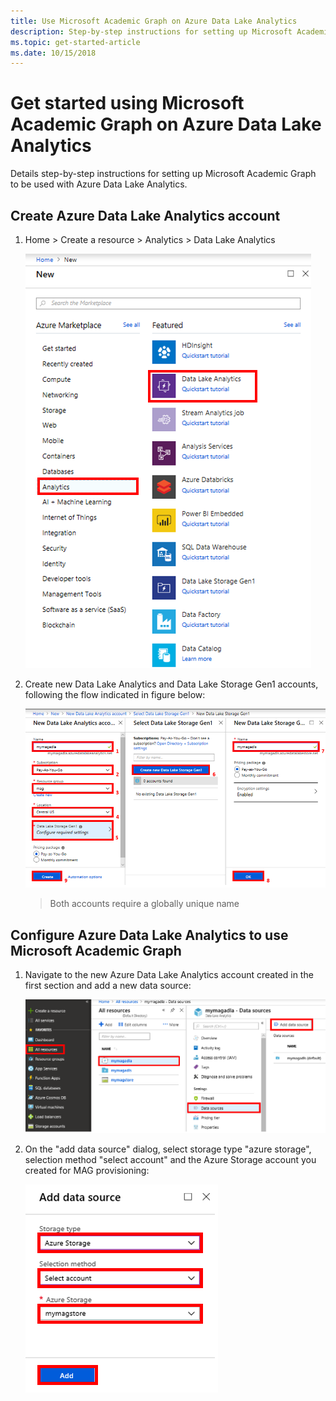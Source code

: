 ```yaml
---
title: Use Microsoft Academic Graph on Azure Data Lake Analytics
description: Step-by-step instructions for setting up Microsoft Academic Graph to be used with Azure Data Lake Analytics
ms.topic: get-started-article
ms.date: 10/15/2018
---
```

# Get started using Microsoft Academic Graph on Azure Data Lake Analytics

Details step-by-step instructions for setting up Microsoft Academic Graph to be used with Azure Data Lake Analytics.

## Create Azure Data Lake Analytics account

1. Home > Create a resource > Analytics > Data Lake Analytics

    ![create-analytics-account-select.png](create-analytics-account-select.png "Create new Azure Data Lake Analytics account")

1. Create new Data Lake Analytics and Data Lake Storage Gen1 accounts, following the flow indicated in figure below:

    ![create-analytics-account-details.png](create-analytics-account-details.png "Enter details for new Azure Data Lake Analytics account")

    > Both accounts require a globally unique name

## Configure Azure Data Lake Analytics to use Microsoft Academic Graph

1. Navigate to the new Azure Data Lake Analytics account created in the first section and add a new data source:

   ![configure-analytics-account-datasource.png](configure-analytics-account-datasource.png "Add new data source to analytics account")

1. On the "add data source" dialog, select storage type "azure storage", selection method "select account" and the Azure Storage account you created for MAG provisioning:

   ![configure-analytics-account-select.png](configure-analytics-account-select.png "Select storage account created earlier")